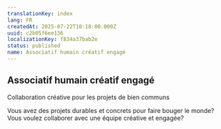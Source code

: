 ```yaml
---
translationKey: index
lang: FR
createdAt: 2025-07-22T10:18:00.000Z
uuid: c2b05f6ee136
localizationKey: f834a37bab2e
status: published
name: Associatif humain créatif engagé
---
```

## Associatif humain créatif engagé

Collaboration créative pour les projets de bien communs

Vous avez des projets durables et concrets pour faire bouger le monde?
Vous voulez collaborer avec une équipe créative et engagée?
